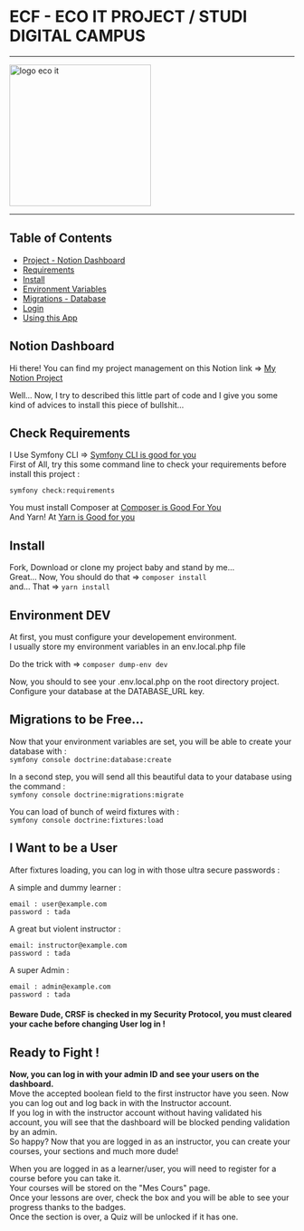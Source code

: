 # ECF - ECO IT PROJECT / STUDI DIGITAL CAMPUS

<hr />

<img src="https://zupimages.net/up/22/11/nfdm.png" alt="logo eco it" width="250px" height="auto" />

<hr />

## Table of Contents
- [Project - Notion Dashboard](#notion-dashboard)
- [Requirements](#check-requirements)
- [Install](#install)
- [Environment Variables](#environment-dev)
- [Migrations - Database](#migrations-to-be-free)
- [Login](#ready-to-fight)
- [Using this App](#i-want-to-be-a-user)


## Notion Dashboard

Hi there! You can find my project management on this Notion link => [My Notion Project](https://coffee-comic-8d3.notion.site/37fcafe356514e68ac0400ee902792b1?v=94015e345f4844d7bffc321ff7c0629f)

Well... Now, I try to described this little part of code and I give you some kind of advices to install this piece of bullshit...

## Check Requirements

I Use Symfony CLI => [Symfony CLI is good for you](https://symfony.com/download)  
First of All, try this some command line to check your requirements before install this project :

`symfony check:requirements`

You must install Composer at [Composer is Good For You](https://getcomposer.org/)  
And Yarn! At [Yarn is Good for you](https://yarnpkg.com/getting-started/install)

## Install

Fork, Download or clone my project baby and stand by me...  
Great... Now, You should do that => `composer install`  
and... That => `yarn install`

## Environment DEV

At first, you must configure your developement environment.  
I usually store my environment variables in an env.local.php file

Do the trick with => `composer dump-env dev`

Now, you should to see your .env.local.php on the root directory project.  
Configure your database at the DATABASE_URL key.

## Migrations to be Free...

Now that your environment variables are set, you will be able to create your database with :  
`symfony console doctrine:database:create`

In a second step, you will send all this beautiful data to your database using the command :  
`symfony console doctrine:migrations:migrate`

You can load of bunch of weird fixtures with :  
`symfony console doctrine:fixtures:load`

## I Want to be a User

After fixtures loading, you can log in with those ultra secure passwords :

A simple and dummy learner :  
```
email : user@example.com
password : tada
```

A great but violent instructor :  
```
email: instructor@example.com
password : tada
```

A super Admin :  
```
email : admin@example.com
password : tada
```

#### <b>Beware Dude, CRSF is checked in my Security Protocol, you must cleared your cache before changing User log in !</b>

## Ready to Fight !

<b>Now, you can log in with your admin ID and see your users on the dashboard.</b>  
Move the accepted boolean field to the first instructor have you seen.
Now you can log out and log back in with the Instructor account.  
If you log in with the instructor account without having validated his account, you will see that the dashboard will be blocked pending validation by an admin.   
So happy? Now that you are logged in as an instructor, you can create your courses, your sections and much more dude!  
  
When you are logged in as a learner/user, you will need to register for a course before you can take it.  
Your courses will be stored on the "Mes Cours" page.  
Once your lessons are over, check the box and you will be able to see your progress thanks to the badges.  
Once the section is over, a Quiz will be unlocked if it has one.  